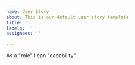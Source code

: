 ```yaml
---
name: User Story
about: This is our default user story template
title: ''
labels: ''
assignees: ''

---
```


As a "role" I can "capability"
